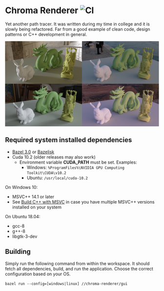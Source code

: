 # Chroma Renderer  ![CI](https://github.com/alexfrasson/ChromaRenderer/workflows/CI/badge.svg?branch=master)

Yet another path tracer. It was written during my time in college and it is slowly being refactored. Far from a good example of clean code, design patterns or C++ development in general.

![alt text](chroma-renderer/samples/sample.jpg?raw=true)

## Required system installed dependencies
- [Bazel 3.0](https://docs.bazel.build/versions/master/install.html) or [Bazelisk](https://github.com/bazelbuild/bazelisk/releases)
- Cuda 10.2 (older releases may also work)
  - Environment variable **CUDA_PATH** must be set. Examples:
    - Windows: `%ProgramFiles%\NVIDIA GPU Computing Toolkit\CUDA\v10.2`
    - Ubuntu: `/usr/local/cuda-10.2`
    
On Windows 10:
- MSVC++ 14.1 or later
- See [Build C++ with MSVC](https://docs.bazel.build/versions/master/windows.html#build-c-with-msvc) in case you have multiple MSVC++ versions installed on your system

On Ubuntu 18.04:
- gcc-8
- g++-8
- libgtk-3-dev

## Building

Simply run the following command from within the workspace. It should fetch all dependencies, build, and run the application. Choose the correct configuration based on your OS.

`bazel run --config=[windows|linux] //chroma-renderer/gui`
